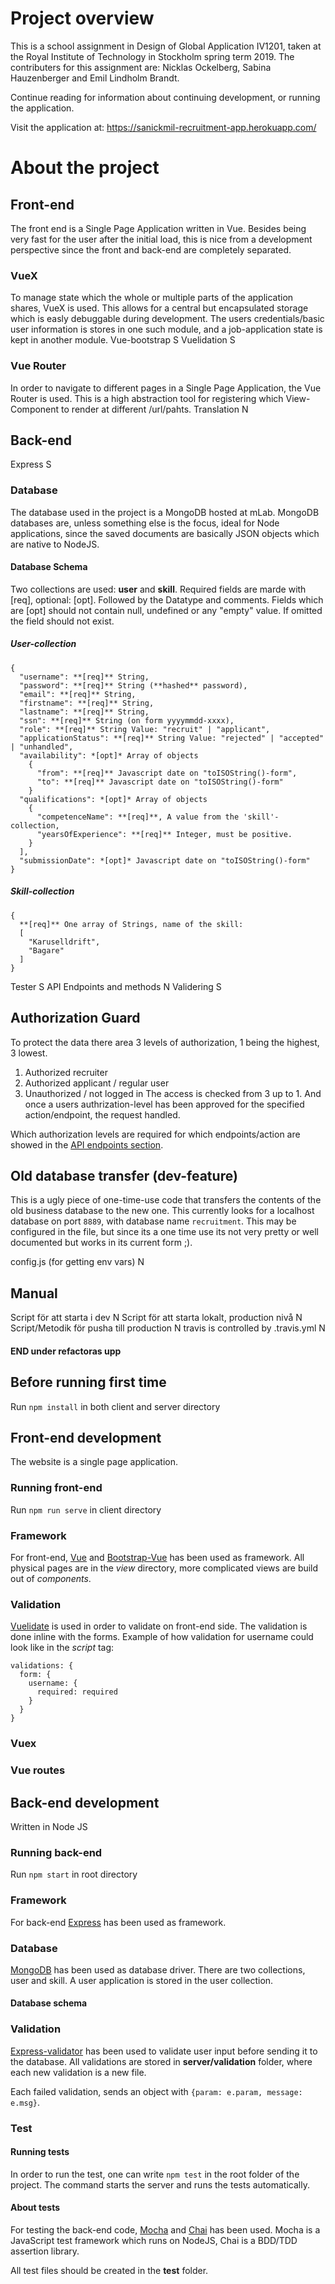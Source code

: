 # Project overview
This is a school assignment in Design of Global Application IV1201, taken at the Royal Institute of Technology in Stockholm spring term 2019. The contributers for this assignment are: Nicklas Ockelberg, Sabina Hauzenberger and Emil Lindholm Brandt.

Continue reading for information about continuing development, or running the application.

Visit the application at: https://sanickmil-recruitment-app.herokuapp.com/

# About the project

## Front-end

The front end is a Single Page Application written in Vue. Besides being very fast for the user after the initial load, this is nice from a development perspective since the front and back-end are completely separated.

### VueX
To manage state which the whole or multiple parts of the application shares, VueX is used. This allows for a central but encapsulated storage which is easly debuggable during development. The users credentials/basic user information is stores in one such module, and a job-application state is kept in another module.
Vue-bootstrap S
Vuelidation S
### Vue Router
In order to navigate to different pages in a Single Page Application, the Vue Router is used. This is a high abstraction tool for registering which View-Component to render at different /url/pahts.
Translation N

## Back-end
Express S
### Database
The database used in the project is a MongoDB hosted at mLab. MongoDB databases are, unless something else is the focus, ideal for Node applications, since the saved documents are basically JSON objects which are native to NodeJS.
#### Database Schema
Two collections are used: **user** and **skill**.
Required fields are marde with [req], optional: [opt]. Followed by the Datatype and comments.
Fields which are [opt] should not contain null, undefined or any "empty" value. If omitted the field should not exist.
##### User-collection
```
{
  "username": **[req]** String,
  "password": **[req]** String (**hashed** password),
  "email": **[req]** String,
  "firstname": **[req]** String,
  "lastname": **[req]** String,
  "ssn": **[req]** String (on form yyyymmdd-xxxx),
  "role": **[req]** String Value: "recruit" | "applicant",
  "applicationStatus": **[req]** String Value: "rejected" | "accepted" | "unhandled",
  "availability": *[opt]* Array of objects
    {
      "from": **[req]** Javascript date on "toISOString()-form",
      "to": **[req]** Javascript date on "toISOString()-form"
    }
  "qualifications": *[opt]* Array of objects
    {
      "competenceName": **[req]**, A value from the 'skill'-collection,
      "yearsOfExperience": **[req]** Integer, must be positive.
    }
  ],
  "submissionDate": *[opt]* Javascript date on "toISOString()-form"
}
```

##### Skill-collection
```
{
  **[req]** One array of Strings, name of the skill:
  [
    "Karuselldrift",
    "Bagare"
  ]
}
```
Tester S
API Endpoints and methods N
Validering S
## Authorization Guard
To protect the data there area 3 levels of authorization, 1 being the highest, 3 lowest.
1. Authorized recruiter
2. Authorized applicant / regular user
3. Unauthorized / not logged in
The access is checked from 3 up to 1. And once a users authrization-level has been approved for the specified action/endpoint, the request handled.

Which authorization levels are required for which endpoints/action are showed in the [API endpoints section](#api-endpoints-and-methods).

## Old database transfer (dev-feature)
This is a ugly piece of one-time-use code that transfers the contents of the old business database to the new one. This currently looks for a localhost database on port ```8889```, with database name ```recruitment```. This may be configured in the file, but since its a one time use its not very pretty or well documented but works in its current form ;).

config.js (for getting env vars) N

## Manual

Script för att starta i dev N
Script för att starta lokalt, production nivå N
Script/Metodik för pusha till production N
travis is controlled by .travis.yml N


#### END under refactoras upp

## Before running first time
Run ```npm install``` in both client and server directory

## Front-end development
The website is a single page application.

### Running front-end
Run ```npm run serve``` in client directory

### Framework
For front-end, [Vue](https://vuejs.org/) and [Bootstrap-Vue](https://bootstrap-vue.js.org/) has been used as framework. All physical pages are in the *view* directory, more complicated views are build out of *components*. 

### Validation
[Vuelidate](https://monterail.github.io/vuelidate/) is used in order to validate on front-end side. The validation is done inline with the forms. Example of how validation for username could look like in the *script* tag:
```
validations: {
  form: {
    username: {
      required: required
    }
  }
}
```

### Vuex

### Vue routes

## Back-end development
Written in Node JS

### Running back-end
Run ```npm start``` in root directory

### Framework
For back-end [Express](https://expressjs.com/) has been used as framework.

### Database
[MongoDB](https://www.mongodb.com/) has been used as database driver. There are two collections, user and skill. A user application is stored in the user collection.

#### Database schema

### Validation
[Express-validator](https://express-validator.github.io/docs/) has been used to validate user input before sending it to the database. All validations are stored in **server/validation** folder, where each new validation is a new file.

Each failed validation, sends an object with ```{param: e.param, message: e.msg}```.

### Test

#### Running tests
In order to run the test, one can write ```npm test``` in the root folder of the project. The command starts the server and runs the tests automatically.

#### About tests

For testing the back-end code, [Mocha](https://mochajs.org/) and [Chai](https://www.chaijs.com/) has been used. Mocha is a JavaScript test framework which runs on NodeJS, Chai is a BDD/TDD assertion library.

All test files should be created in the **test** folder.
